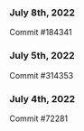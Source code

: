 ### July 8th, 2022

Commit #184341

### July 5th, 2022

Commit #314353


### July 4th, 2022

Commit #72281

